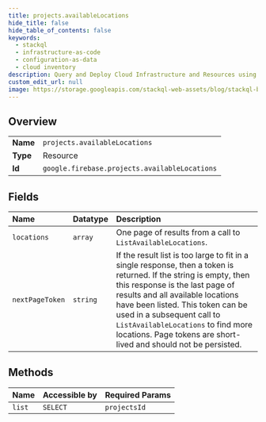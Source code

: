 ```yaml
---
title: projects.availableLocations
hide_title: false
hide_table_of_contents: false
keywords:
  - stackql
  - infrastructure-as-code
  - configuration-as-data
  - cloud inventory
description: Query and Deploy Cloud Infrastructure and Resources using SQL
custom_edit_url: null
image: https://storage.googleapis.com/stackql-web-assets/blog/stackql-blog-post-featured-image.png
---
```

  
    

## Overview
<table><tbody>
<tr><td><b>Name</b></td><td><code>projects.availableLocations</code></td></tr>
<tr><td><b>Type</b></td><td>Resource</td></tr>
<tr><td><b>Id</b></td><td><code>google.firebase.projects.availableLocations</code></td></tr>
</tbody></table>

## Fields
| Name | Datatype | Description |
|:-----|:---------|:------------|
| `locations` | `array` | One page of results from a call to `ListAvailableLocations`. |
| `nextPageToken` | `string` | If the result list is too large to fit in a single response, then a token is returned. If the string is empty, then this response is the last page of results and all available locations have been listed. This token can be used in a subsequent call to `ListAvailableLocations` to find more locations. Page tokens are short-lived and should not be persisted. |
## Methods
| Name | Accessible by | Required Params |
|:-----|:--------------|:----------------|
| `list` | `SELECT` | `projectsId` |
